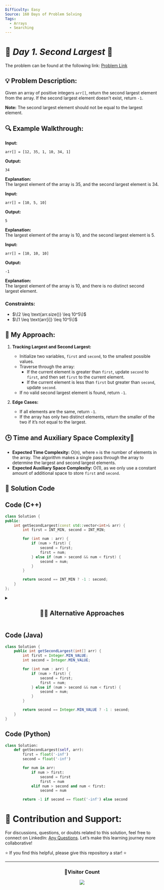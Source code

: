 ```yaml
---
Difficulty: Easy
Source: 160 Days of Problem Solving
Tags:
  - Arrays
  - Searching
---
```


# 🚀 _Day 1. Second Largest_ 🧠

The problem can be found at the following link: [Problem Link](https://www.geeksforgeeks.org/batch/gfg-160-problems/track/arrays-gfg-160/problem/second-largest3735)

## 💡 **Problem Description:**

Given an array of positive integers `arr[]`, return the second largest element from the array. If the second largest element doesn't exist, return `-1`.

**Note:** The second largest element should not be equal to the largest element.

## 🔍 **Example Walkthrough:**

**Input:**

```
arr[] = [12, 35, 1, 10, 34, 1]
```

**Output:**

```
34
```

**Explanation:**  
The largest element of the array is 35, and the second largest element is 34.

**Input:**

```
arr[] = [10, 5, 10]
```

**Output:**

```
5
```

**Explanation:**  
The largest element of the array is 10, and the second largest element is 5.

**Input:**

```
arr[] = [10, 10, 10]
```

**Output:**

```
-1
```

**Explanation:**  
The largest element of the array is 10, and there is no distinct second largest element.

### Constraints:

- $\(2 \leq \text{arr.size()} \leq 10^5\)$
- $\(1 \leq \text{arr[i]} \leq 10^5\)$

## 🎯 **My Approach:**

1. **Tracking Largest and Second Largest:**

   - Initialize two variables, `first` and `second`, to the smallest possible values.
   - Traverse through the array:
     - If the current element is greater than `first`, update `second` to `first`, and then set `first` to the current element.
     - If the current element is less than `first` but greater than `second`, update `second`.
   - If no valid second largest element is found, return `-1`.

2. **Edge Cases:**
   - If all elements are the same, return `-1`.
   - If the array has only two distinct elements, return the smaller of the two if it’s not equal to the largest.

## 🕒 **Time and Auxiliary Space Complexity**📝

- **Expected Time Complexity:** O(n), where `n` is the number of elements in the array. The algorithm makes a single pass through the array to determine the largest and second largest elements.
- **Expected Auxiliary Space Complexity:** O(1), as we only use a constant amount of additional space to store `first` and `second`.

## 📝 **Solution Code**

## Code (C++)

```cpp
class Solution {
public:
    int getSecondLargest(const std::vector<int>& arr) {
        int first = INT_MIN, second = INT_MIN;

        for (int num : arr) {
            if (num > first) {
                second = first;
                first = num;
            } else if (num > second && num < first) {
                second = num;
            }
        }

        return second == INT_MIN ? -1 : second;
    }
};
```

<details>
  <summary><h2 align='center'>👨‍💻 Alternative Approaches</h2></summary>

### Alternative Approach (Using Sorting)

```cpp
class Solution {
public:
    int getSecondLargest(std::vector<int>& arr) {
        std::sort(arr.rbegin(), arr.rend());
        int first = arr[0];
        for (int num : arr) {
            if (num < first) return num;
        }
        return -1;
    }
};
```

</details>

## Code (Java)

```java
class Solution {
    public int getSecondLargest(int[] arr) {
        int first = Integer.MIN_VALUE;
        int second = Integer.MIN_VALUE;

        for (int num : arr) {
            if (num > first) {
                second = first;
                first = num;
            } else if (num > second && num < first) {
                second = num;
            }
        }

        return second == Integer.MIN_VALUE ? -1 : second;
    }
}
```

## Code (Python)

```python
class Solution:
    def getSecondLargest(self, arr):
        first = float('-inf')
        second = float('-inf')

        for num in arr:
            if num > first:
                second = first
                first = num
            elif num > second and num < first:
                second = num

        return -1 if second == float('-inf') else second
```

# 🎯 **Contribution and Support:**

For discussions, questions, or doubts related to this solution, feel free to connect on LinkedIn: [Any Questions](https://www.linkedin.com/in/het-patel-8b110525a/). Let’s make this learning journey more collaborative!

⭐ If you find this helpful, please give this repository a star! ⭐

---

<div align="center">
  <h3><b>📍Visitor Count</b></h3>
</div>

<p align="center">
  <img src="https://profile-counter.glitch.me/abhishekrai69/count.svg" />
</p>

